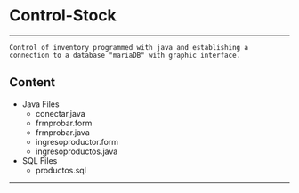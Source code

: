 # Control-Stock
_ _ _
```
Control of inventory programmed with java and establishing a connection to a database "mariaDB" with graphic interface.
```
##  Content
* Java Files 
  * conectar.java
  * frmprobar.form
  * frmprobar.java
  * ingresoproductor.form
  * ingresoproductos.java
* SQL Files
  * productos.sql
_  _ _
